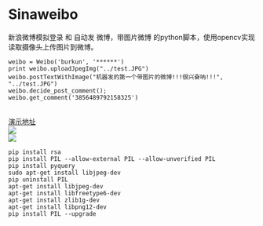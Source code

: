 # Sinaweibo
新浪微博模拟登录 和 自动发 微博，带图片微博 的python脚本，使用opencv实现读取摄像头上传图片到微博。

    weibo = Weibo('burkun', '******')
    print weibo.uploadJpegImg("../test.JPG")
    weibo.postTextWithImage("机器发的第一个带图片的微博!!!很兴奋呐!!!", "../test.JPG")
    weibo.decide_post_comment();
    weibo.get_comment('3856489792158325')
<br>
<a href="http://weibo.com/1502371603/CoEVLDDhL?type=comment">演示地址</a>
<br>
<img src="https://github.com/burkun/WebBlog/blob/master/images/web2.jpg" />
<br>
<img src="https://github.com/burkun/WebBlog/blob/master/images/web.jpg" />


    pip install rsa
    pip install PIL --allow-external PIL --allow-unverified PIL
    pip install pyquery
    sudo apt-get install libjpeg-dev
    pip uninstall PIL
    apt-get install libjpeg-dev
    apt-get install libfreetype6-dev
    apt-get install zlib1g-dev
    apt-get install libpng12-dev
    pip install PIL --upgrade
